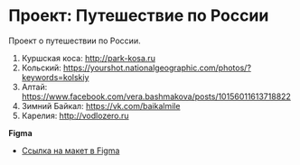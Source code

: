 # Проект: Путешествие по России

Проект о путешествии по России.

1. Куршская коса: http://park-kosa.ru
2. Кольский: https://yourshot.nationalgeographic.com/photos/?keywords=kolskiy
3. Алтай: https://www.facebook.com/vera.bashmakova/posts/10156011613718822
4. Зимний Байкал: https://vk.com/baikalmile
5. Карелия: http://vodlozero.ru

**Figma**

* [Ссылка на макет в Figma](https://www.figma.com/file/5S2WSbEFL6awjVWJ0NWL8Q/Sprint-3_-Russia-_-desktop-mobile?node-id=28503%3A0)